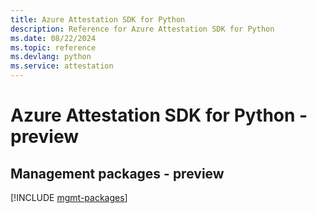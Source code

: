 ```yaml
---
title: Azure Attestation SDK for Python
description: Reference for Azure Attestation SDK for Python
ms.date: 08/22/2024
ms.topic: reference
ms.devlang: python
ms.service: attestation
---
```

# Azure Attestation SDK for Python - preview

## Management packages - preview
[!INCLUDE [mgmt-packages](attestation-mgmt-index.md)]